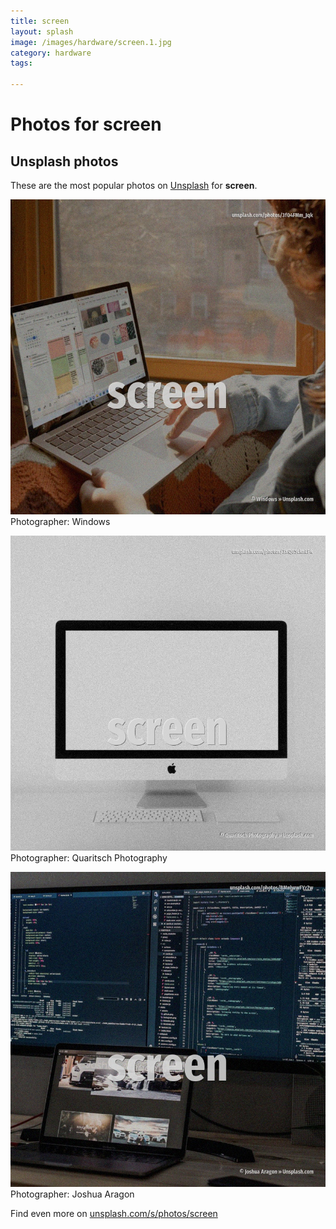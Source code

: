 ```yaml
---
title: screen
layout: splash
image: /images/hardware/screen.1.jpg
category: hardware
tags:

---
```

# Photos for screen
 
## Unsplash photos
These are the most popular photos on [Unsplash](https://unsplash.com) for **screen**.
 
![screen](/images/hardware/screen.1.jpg)
Photographer:  Windows
 
![screen](/images/hardware/screen.2.jpg)
Photographer:  Quaritsch Photography
 
![screen](/images/hardware/screen.3.jpg)
Photographer:  Joshua Aragon
 
Find even more on [unsplash.com/s/photos/screen](https://unsplash.com/s/photos/screen)
 
